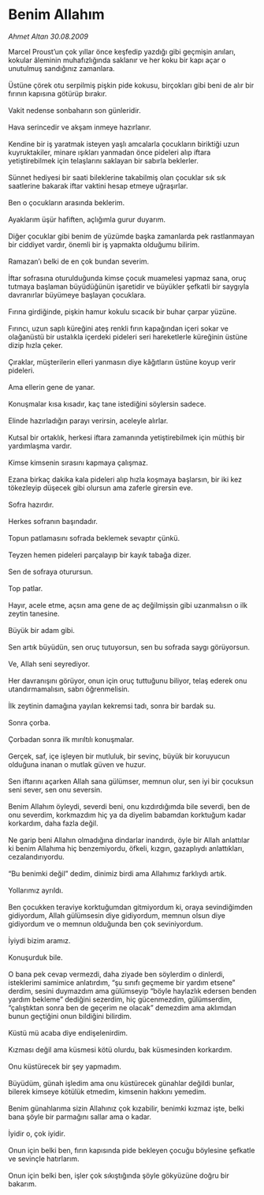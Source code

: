 # Benim Allahım

*Ahmet Altan 30.08.2009*

<div class="taraf_structure_2col_1zq">
<div class="margen_n">



 <p>Marcel Proust’un çok yıllar önce keşfedip yazdığı gibi geçmişin anıları, kokular âleminin muhafızlığında saklanır ve her koku bir kapı açar o unutulmuş sandığınız zamanlara. <br/><br/>Üstüne çörek otu serpilmiş pişkin pide kokusu, birçokları gibi beni de alır bir fırının kapısına götürüp bırakır. <br/><br/>Vakit nedense sonbaharın son günleridir. <br/><br/>Hava serincedir ve akşam inmeye hazırlanır. <br/><br/>Kendine bir iş yaratmak isteyen yaşlı amcalarla çocukların biriktiği uzun kuyruktakiler, minare ışıkları yanmadan önce pideleri alıp iftara yetiştirebilmek için telaşlarını saklayan bir sabırla beklerler. <br/><br/>Sünnet hediyesi bir saati bileklerine takabilmiş olan çocuklar sık sık saatlerine bakarak iftar vaktini hesap etmeye uğraşırlar. <br/><br/>Ben o çocukların arasında beklerim. <br/><br/>Ayaklarım üşür hafiften, açlığımla gurur duyarım. <br/><br/>Diğer çocuklar gibi benim de yüzümde başka zamanlarda pek rastlanmayan bir ciddiyet vardır, önemli bir iş yapmakta olduğumu bilirim. <br/><br/>Ramazan’ı belki de en çok bundan severim. <br/><br/>İftar sofrasına oturulduğunda kimse çocuk muamelesi yapmaz sana, oruç tutmaya başlaman büyüdüğünün işaretidir ve büyükler şefkatli bir saygıyla davranırlar büyümeye başlayan çocuklara. <br/><br/>Fırına girdiğinde, pişkin hamur kokulu sıcacık bir buhar çarpar yüzüne. <br/><br/>Fırıncı, uzun saplı küreğini ateş renkli fırın kapağından içeri sokar ve olağanüstü bir ustalıkla içerdeki pideleri seri hareketlerle küreğinin üstüne dizip hızla çeker. <br/><br/>Çıraklar, müşterilerin elleri yanmasın diye kâğıtların üstüne koyup verir pideleri. <br/><br/>Ama ellerin gene de yanar. <br/><br/>Konuşmalar kısa kısadır, kaç tane istediğini söylersin sadece. <br/><br/>Elinde hazırladığın parayı verirsin, aceleyle alırlar. <br/><br/>Kutsal bir ortaklık, herkesi iftara zamanında yetiştirebilmek için müthiş bir yardımlaşma vardır. <br/><br/>Kimse kimsenin sırasını kapmaya çalışmaz. <br/><br/>Ezana birkaç dakika kala pideleri alıp hızla koşmaya başlarsın, bir iki kez tökezleyip düşecek gibi olursun ama zaferle girersin eve. <br/><br/>Sofra hazırdır. <br/><br/>Herkes sofranın başındadır. <br/><br/>Topun patlamasını sofrada beklemek sevaptır çünkü. <br/><br/>Teyzen hemen pideleri parçalayıp bir kayık tabağa dizer. <br/><br/>Sen de sofraya oturursun. <br/><br/>Top patlar. <br/><br/>Hayır, acele etme, açsın ama gene de aç değilmişsin gibi uzanmalısın o ilk zeytin tanesine. <br/><br/>Büyük bir adam gibi. <br/><br/>Sen artık büyüdün, sen oruç tutuyorsun, sen bu sofrada saygı görüyorsun. <br/><br/>Ve, Allah seni seyrediyor. <br/><br/>Her davranışını görüyor, onun için oruç tuttuğunu biliyor, telaş ederek onu utandırmamalısın, sabrı öğrenmelisin. <br/><br/>İlk zeytinin damağına yayılan kekremsi tadı, sonra bir bardak su. <br/><br/>Sonra çorba. <br/><br/>Çorbadan sonra ilk mırıltılı konuşmalar. <br/><br/>Gerçek, saf, içe işleyen bir mutluluk, bir sevinç, büyük bir koruyucun olduğuna inanan o mutlak güven ve huzur. <br/><br/>Sen iftarını açarken Allah sana gülümser, memnun olur, sen iyi bir çocuksun seni sever, sen onu seversin. <br/><br/>Benim Allahım öyleydi, severdi beni, onu kızdırdığımda bile severdi, ben de onu severdim, korkmazdım hiç ya da diyelim babamdan korktuğum kadar korkardım, daha fazla değil. <br/><br/>Ne garip beni Allahın olmadığına dindarlar inandırdı, öyle bir Allah anlattılar ki benim Allahıma hiç benzemiyordu, öfkeli, kızgın, gazaplıydı anlattıkları, cezalandırıyordu. <br/><br/>“Bu benimki değil” dedim, dinimiz birdi ama Allahımız farklıydı artık. <br/><br/>Yollarımız ayrıldı. <br/><br/>Ben çocukken teraviye korktuğumdan gitmiyordum ki, oraya sevindiğimden gidiyordum, Allah gülümsesin diye gidiyordum, memnun olsun diye gidiyordum ve o memnun olduğunda ben çok seviniyordum. <br/><br/>İyiydi bizim aramız. <br/><br/>Konuşurduk bile. <br/><br/>O bana pek cevap vermezdi, daha ziyade ben söylerdim o dinlerdi, isteklerimi samimice anlatırdım, “şu sınıfı geçmeme bir yardım etsene” derdim, sesini duymazdım ama gülümseyip “böyle haylazlık edersen benden yardım bekleme” dediğini sezerdim, hiç gücenmezdim, gülümserdim, “çalıştıktan sonra ben de geçerim ne olacak” demezdim ama aklımdan bunun geçtiğini onun bildiğini bilirdim. <br/><br/>Küstü mü acaba diye endişelenirdim. <br/><br/>Kızması değil ama küsmesi kötü olurdu, bak küsmesinden korkardım. <br/><br/>Onu küstürecek bir şey yapmadım. <br/><br/>Büyüdüm, günah işledim ama onu küstürecek günahlar değildi bunlar, bilerek kimseye kötülük etmedim, kimsenin hakkını yemedim. <br/><br/>Benim günahlarıma sizin Allahınız çok kızabilir, benimki kızmaz işte, belki bana şöyle bir parmağını sallar ama o kadar. <br/><br/>İyidir o, çok iyidir. <br/><br/>Onun için belki ben, fırın kapısında pide bekleyen çocuğu böylesine şefkatle ve sevinçle hatırlarım. <br/><br/>Onun için belki ben, işler çok sıkıştığında şöyle gökyüzüne doğru bir bakarım.</p>
<br/>
<br/>
<br/>



<br/>


<div id="taraf_not">
</div>

</div>


</div>
